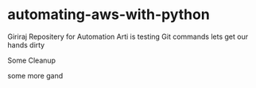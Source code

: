# automating-aws-with-python

Giriraj Repositery for Automation
Arti is testing Git commands
lets get our hands dirty

Some Cleanup



some more gand
